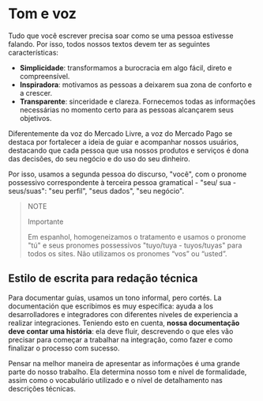 # Tom e voz

Tudo que você escrever precisa soar como se uma pessoa estivesse falando. Por isso, todos nossos textos devem ter as seguintes características: 

- **Simplicidade**: transformamos a burocracia em algo fácil, direto e compreensível.
- **Inspiradora**: motivamos as pessoas a deixarem sua zona de conforto e a crescer.
- **Transparente**: sinceridade e clareza. Fornecemos todas as informações necessárias no momento certo para as pessoas alcançarem seus objetivos.

Diferentemente da voz do Mercado Livre, a voz do Mercado Pago se destaca por fortalecer a ideia de guiar e acompanhar nossos usuários, destacando que cada pessoa que usa nossos produtos e serviços é dona das decisões, do seu negócio e do uso do seu dinheiro. 

Por isso, usamos a segunda pessoa do discurso, "você", com o pronome possessivo correspondente à terceira pessoa gramatical - "seu/ sua - seus/suas": "seu perfil", "seus dados", "seu negócio". 

> NOTE
>
> Importante
>
> Em espanhol, homogeneizamos o tratamento e usamos o pronome "tú" e seus pronomes possessivos "tuyo/tuya - tuyos/tuyas" para todos os sites. Não utilizamos os pronomes “vos” ou “usted”.

## Estilo de escrita para redação técnica

Para documentar guías, usamos un tono informal, pero cortés. La documentación que escribimos es muy específica: ayuda a los desarrolladores e integradores con diferentes niveles de experiencia a realizar integraciones. Teniendo esto en cuenta, **nossa documentação deve contar uma história**: ela deve fluir, descrevendo o que eles vão precisar para começar a trabalhar na integração, como fazer e como finalizar o processo com sucesso.

Pensar na melhor maneira de apresentar as informações é uma grande parte do nosso trabalho. Ela determina nosso tom e nível de formalidade, assim como o vocabulário utilizado e o nível de detalhamento nas descrições técnicas.
 
